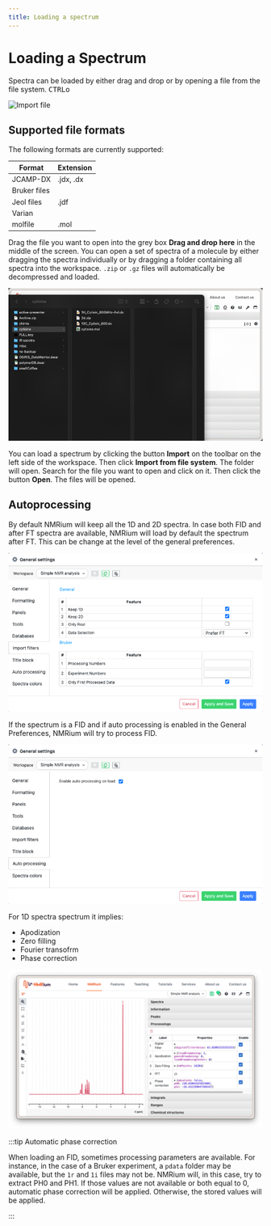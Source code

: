 ```yaml
---
title: Loading a spectrum
---
```


# Loading a Spectrum

Spectra can be loaded by either drag and drop or by opening a file from the file system. <kbd>CTRL</kbd><kbd>o</kbd>

![Import file](./import_from_file_system.png)

## Supported file formats

The following formats are currently supported:

| Format       | Extension |
| ------------ | --------- |
| JCAMP-DX     | .jdx, .dx |
| Bruker files |           |
| Jeol files   | .jdf      |
| Varian       |           |
| molfile      | .mol      |

Drag the file you want to open into the grey box **Drag and drop here** in the middle of the screen. You can open a set of spectra of a molecule by either dragging the spectra individually or by dragging a folder containing all spectra into the workspace. `.zip` or `.gz` files will automatically be decompressed and loaded.

![](./loading_spectra.gif)

You can load a spectrum by clicking the button **Import** on the toolbar on the left side of the workspace. Then click **Import from file system**. The folder will open. Search for the file you want to open and click on it. Then click the button **Open**. The files will be opened.

## Autoprocessing

By default NMRium will keep all the 1D and 2D spectra. In case both FID and after FT spectra are available, NMRium will load by default the spectrum after FT. This can be change at the level of the general preferences.

![](./import_filters.png)

If the spectrum is a FID and if auto processing is enabled in the General Preferences, NMRium will try to process FID.

![](./auto_processing_prefs.png)

For 1D spectra spectrum it implies:

- Apodization
- Zero filling
- Fourier transofrm
- Phase correction

![](./auto_processing.png)

:::tip Automatic phase correction

When loading an FID, sometimes processing parameters are available. For instance, in the case of a Bruker experiment,
a `pdata` folder may be available, but the `1r` and `1i` files may not be. NMRium will, in this case, try to extract
PH0 and PH1. If those values are not available or both equal to 0, automatic phase correction will be applied. Otherwise, the stored values will be applied.

:::
